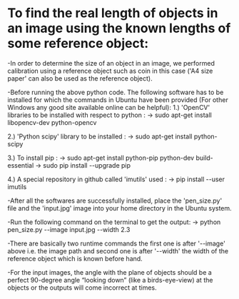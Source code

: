 # To find the real length of objects in an image using the known lengths of some reference object:

-In order to determine the size of an object in an image, we performed calibration using a reference object such as coin in this case ('A4 size paper' can also be used as the reference object).

-Before running the above python code. The following software has to be installed for which the commands in Ubuntu have been provided (For other Windows any good site available online can be helpful):
  1.) 'OpenCV' libraries to be installed with respect to python :
      -> sudo apt-get install libopencv-dev python-opencv
  
  2.) 'Python scipy' library to be installed :
      -> sudo apt-get install python-scipy
   
  3.) To install pip :
       -> sudo apt-get install python-pip python-dev build-essential
       -> sudo pip install --upgrade pip
    
  4.) A special repository in github called 'imutils' used :
      -> pip install --user imutils

-After all the softwares are successfully installed, place the 'pen_size.py' file and the 'input.jpg' image into your home directory in the Ubuntu system.

-Run the following command on the terminal to get the output:
  -> python pen_size.py --image input.jpg --width 2.3

-There are basically two runtime commands the first one is after '--image' above i.e. the image path and second one is after '--width' the width of the reference object which is known before hand.

-For the input images, the angle with the plane of objects should be a perfect 90-degree angle “looking down” (like a birds-eye-view) at the objects or the outputs will come incorrect at times.
